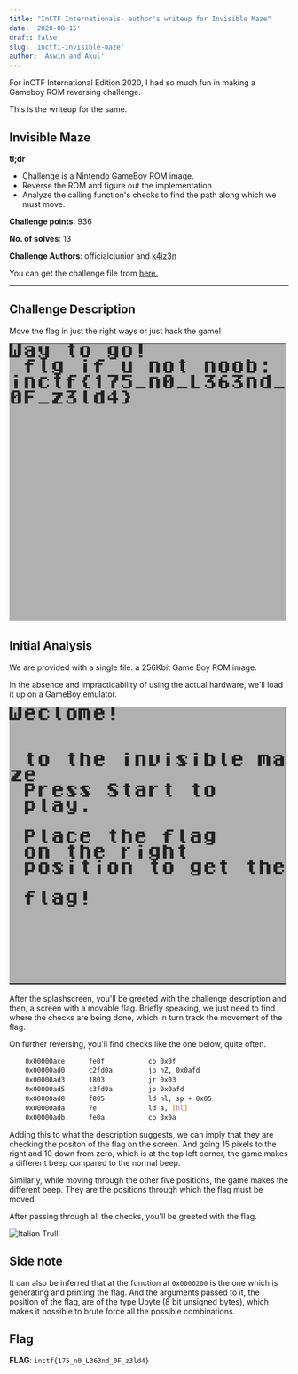 ```yaml
---
title: "InCTF Internationals- author's writeup for Invisible Maze"
date: '2020-08-15'
draft: false
slug: 'inctfi-invisible-maze'
author: 'Aswin and Akul'
---
```


For inCTF International Edition 2020, I had so much fun in making a Gameboy ROM reversing challenge.

This is the writeup for the same.

## Invisible Maze

**tl;dr**
+ Challenge is a Nintendo GameBoy ROM image.
+ Reverse the ROM and figure out the implementation
+ Analyze the calling function's checks to find the path along which we must move.

**Challenge points**: 936

**No. of solves**: 13

**Challenge Authors**: officialcjunior and [k4iz3n](twitter.com/akulpillai)

You can get the challenge file from [here.](https://github.com/teambi0s/InCTFi/tree/master/2020/Misc/Invisible-Maze)

---

## Challenge Description

Move the flag in just the right ways or just hack the game!

<img src="../../images/invisible-maze/flag.png" alt="Italian Trulli" width="500" height="500">

## Initial Analysis

We are provided with a single file: a 256Kbit Game Boy ROM image.

In the absence and impracticability of using the actual hardware, we'll load it up on a GameBoy emulator.

<img src="../../images/invisible-maze/splash-screen.png" alt="Italian Trulli" width="500" height="500">

After the splashscreen, you'll be greeted with the challenge description and then, a screen with a movable flag. Briefly speaking, we just need to find where the checks are being done, which in turn track the movement of the flag.

On further reversing, you'll find checks like the one below, quite often.

```bash
	0x00000ace      fe0f           cp 0x0f
	0x00000ad0      c2fd0a         jp nZ, 0x0afd
	0x00000ad3      1803           jr 0x03
	0x00000ad5      c3fd0a         jp 0x0afd
	0x00000ad8      f805           ld hl, sp + 0x05                          
	0x00000ada      7e             ld a, [hl]                       
	0x00000adb      fe0a           cp 0x0a
```
Adding this to what the description suggests, we can imply that they are checking the positon of the flag on the screen. And going 15 pixels to the right and 10 down from zero, which is at the top left corner, the game makes a different beep compared to the normal beep.

Similarly, while moving through the other five positions, the game makes the different beep. They are the positions through which the flag must be moved.

After passing through all the checks, you'll be greeted with the flag.

<img src="../../images/invisible-maze/flag.png)" alt="Italian Trulli" width="500" height="500">

## Side note

It can also be inferred that at the function at `0x0000200` is the one which is generating and printing the flag. And the arguments passed to it, the position of the flag, are of the type Ubyte (8 bit unsigned bytes), which makes it possible to brute force all the possible combinations.

## Flag

**FLAG**: `inctf{175_n0_L363nd_0F_z3ld4}`
